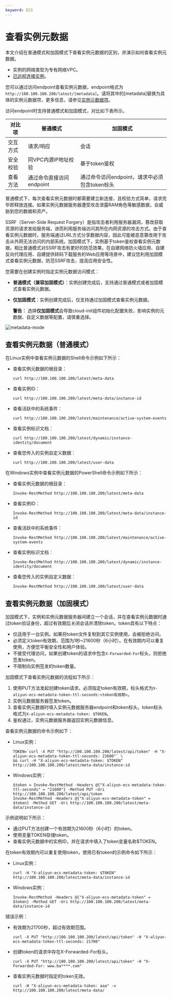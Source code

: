 ```yaml
---
keyword: ECS
---
```


# 查看实例元数据

本文介绍在普通模式和加固模式下查看实例元数据的区别，并演示如何查看实例元数据。

-   实例的网络类型为专有网络VPC。
-   [已远程连接实例](/cn.zh-CN/实例/连接实例/连接方式概述.md)。

您可以通过访问endpoint查看实例元数据，endpoint格式为`http://100.100.100.200/latest/[metadata]`。请将其中的\[metadata\]替换为具体的实例元数据项，更多信息，请参见[实例元数据项](/cn.zh-CN/实例/管理实例/使用实例元数据/实例元数据项.md)。

访问endpoint时支持普通模式和加固模式，对比如下表所示。

|对比项|普通模式|加固模式|
|---|----|----|
|交互方式|请求/响应|会话|
|安全校验|同VPC内源IP地址校验|基于token鉴权|
|查看方法|通过命令直接访问endpoint|通过命令访问endpoint，请求中必须包含token标头|

普通模式下，每次查看实例元数据时都需要建立新连接，且校验方式简单，请求完毕即释放连接。如果实例元数据服务器遭受攻击泄露RAM角色等敏感数据，会威胁到您的数据和资产。

SSRF（Server-Side Request Forgery）是指攻击者利用服务器漏洞，篡改获取资源的请求发给服务端，进而利用服务端访问其所在内网资源的攻击方式。由于查看实例元数据时，服务端通过URL方式分享数据内容，因此可能被恶意篡改用于攻击从外网无法访问的内部系统。加固模式下，实例基于token鉴权查看实例元数据，相比普通模式对SSRF攻击有更好的防范效果。在自建网络防火墙应用、自建反向代理应用、自建提供转码下载服务的Web应用等场景中，建议您利用加固模式查看实例元数据，防范SSRF攻击，提高应用安全性。

您需要在创建实例时指定实例元数据访问模式：

-   **普通模式（兼容加固模式）**：实例创建完成后，支持通过普通模式或者加固模式查看实例元数据。
-   **仅加固模式**：实例创建完成后，仅支持通过加固模式查看实例元数据。

    **警告：** 选择**仅加固模式**会导致cloud-init组件初始化配置失败，影响实例的元数据、自定义数据等配置，请慎重选择。


![metadata-mode](https://static-aliyun-doc.oss-accelerate.aliyuncs.com/assets/img/zh-CN/6081334261/p285910.png)

## 查看实例元数据（普通模式）

在Linux实例中查看实例元数据的Shell命令示例如下所示：

-   查看实例元数据的根目录：

    ```
    curl http://100.100.100.200/latest/meta-data
    ```

-   查看实例ID：

    ```
    curl http://100.100.100.200/latest/meta-data/instance-id
    ```

-   查看活跃中的系统事件：

    ```
    curl http://100.100.100.200/latest/maintenance/active-system-events
    ```

-   查看实例标识文档：

    ```
    curl http://100.100.100.200/latest/dynamic/instance-identity/document
    ```

-   查看您传入的实例自定义数据：

    ```
    curl http://100.100.100.200/latest/user-data
    ```


在Windows实例中查看实例元数据的PowerShell命令示例如下所示：

-   查看实例元数据的根目录：

    ```
    Invoke-RestMethod http://100.100.100.200/latest/meta-data
    ```

-   查看实例ID：

    ```
    Invoke-RestMethod http://100.100.100.200/latest/meta-data/instance-id
    ```

-   查看活跃中的系统事件：

    ```
    Invoke-RestMethod http://100.100.100.200/latest/maintenance/active-system-events
    ```

-   查看实例标识文档：

    ```
    Invoke-RestMethod http://100.100.100.200/latest/dynamic/instance-identity/document
    ```

-   查看您传入的实例自定义数据：

    ```
    Invoke-RestMethod http://100.100.100.200/latest/user-data
    ```


## 查看实例元数据（加固模式）

加固模式下，实例和实例元数据服务器间建立一个会话，并在查看实例元数据时通过token验证身份，超过有效期后关闭会话并清除token。token具有以下特点：

-   仅适用于一台实例。如果将token文件复制到其它实例使用，会被拒绝访问。
-   必须定义token有效期，范围为1秒~21600秒（6小时）。在有效期内可以重复使用，方便您平衡安全性和用户体验。
-   不接受代理访问，如果创建token的请求中包含`X-Forwarded-For`标头，则拒绝签发token。
-   不限制向实例签发的token数量。

加固模式下查看实例元数据的流程如下所示：

1.  使用PUT方法发起创建token请求。必须指定token有效期，标头格式为`X-aliyun-ecs-metadata-token-ttl-seconds:<token有效期>`。
2.  实例元数据服务器签发token。
3.  查看实例元数据时填入实例元数据服务器endpoint和token标头。token标头格式为`X-aliyun-ecs-metadata-token: $TOKEN`。
4.  鉴权通过，实例元数据服务器返回实例元数据信息。

查看实例元数据的命令示例如下：

-   Linux实例：

    ```
    TOKEN=`curl -X PUT "http://100.100.100.200/latest/api/token" -H "X-aliyun-ecs-metadata-token-ttl-seconds: 21600"` \
    && curl -H "X-aliyun-ecs-metadata-token: $TOKEN"  http://100.100.100.200/latest/meta-data/instance-id
    ```

-   Windows实例：

    ```
    $token = Invoke-RestMethod -Headers @{"X-aliyun-ecs-metadata-token-ttl-seconds" = "21600"} -Method PUT –Uri http://100.100.100.200/latest/api/token
    Invoke-RestMethod -Headers @{"X-aliyun-ecs-metadata-token" = $token} -Method GET -Uri http://100.100.100.200/latest/meta-data/instance-id
    ```


示例说明如下所示：

-   通过PUT方法创建一个有效期为21600秒（6小时）的token。
-   使用变量TOKEN存储token。
-   查看实例元数据中的实例ID，并在请求中填入了token变量名称$TOKEN。

在token有效期内可以重复使用token，使用已有token的示例命令如下所示：

-   Linux实例：

    ```
    curl -H "X-aliyun-ecs-metadata-token: $TOKEN"  http://100.100.100.200/latest/meta-data/instance-id
    ```

-   Windows实例：

    ```
    Invoke-RestMethod -Headers @{"X-aliyun-ecs-metadata-token" = $token} -Method GET -Uri http://100.100.100.200/latest/meta-data/instance-id
    ```


错误示例：

-   有效期为21700秒，超过有效期范围。

    ```
    curl -X PUT "http://100.100.100.200/latest/api/token" -H "X-aliyun-ecs-metadata-token-ttl-seconds: 21700"
    ```

-   创建token的请求中存在X-Forwarded-For标头。

    ```
    curl -X PUT "http://100.100.100.200/latest/api/token" -H "X-Forwarded-For: www.ba****.com"
    ```

-   查看实例元数据时指定的token无效。

    ```
    curl -H "X-aliyun-ecs-metadata-token: aaa" -v http://100.100.100.200/latest/meta-data/
    ```


